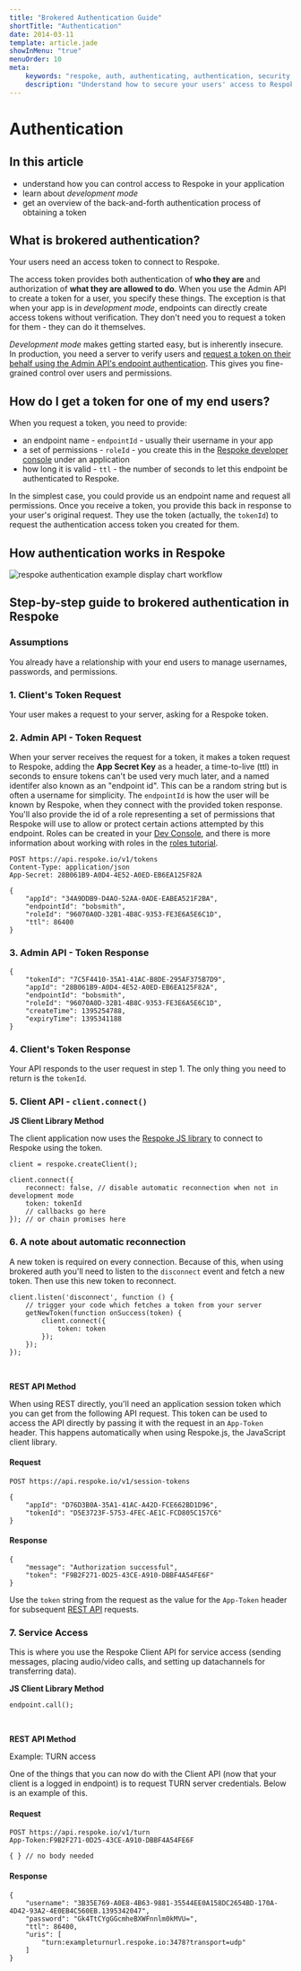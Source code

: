 ```yaml
---
title: "Brokered Authentication Guide"
shortTitle: "Authentication"
date: 2014-03-11
template: article.jade
showInMenu: "true"
menuOrder: 10
meta:
    keywords: "respoke, auth, authenticating, authentication, security, token"
    description: "Understand how to secure your users' access to Respoke audio, video, text and data channels."
---
```


# Authentication

## In this article
* understand how you can control access to Respoke in your application
* learn about *development mode*
* get an overview of the back-and-forth authentication process of obtaining a token


## What is brokered authentication?

Your users need an access token to connect to Respoke.

The access token provides both authentication of **who they are** and authorization of **what
they are allowed to do**. When you use the Admin API to create a token for a user, you specify
these things. The exception is that when your app is in *development mode*, endpoints can
directly create access tokens without verification. They don't need you to request a token
for them - they can do it themselves.

*Development mode* makes getting started easy, but is inherently insecure. In production, you need
a server to verify users and [request a token on their behalf using the Admin API's endpoint authentication](/api/authenticating.html#endpoint-authentication). This gives you fine-grained
control over users and permissions.


## How do I get a token for one of my end users?

When you request a token, you need to provide:
* an endpoint name - `endpointId` - usually their username in your app
* a set of permissions - `roleId` - you create this in the
[Respoke developer console](https://portal.respoke.io) under an application
* how long it is valid - `ttl` - the number of seconds to let this endpoint be authenticated to
Respoke.

In the simplest case, you could provide us an endpoint name and request all permissions. Once
you receive a token, you provide this back in response to your user's original request. They use
the token (actually, the `tokenId`) to request the authentication access token you created for them.

## How authentication works in Respoke

![respoke authentication example display chart workflow](../../../images/respoke-brokered-auth-flow.png)

## Step-by-step guide to brokered authentication in Respoke

### Assumptions

You already have a relationship with your end users to manage usernames, passwords,
and permissions.

### 1. Client's Token Request

Your user makes a request to your server, asking for a Respoke token.

### 2. Admin API - Token Request

When your server receives the request for a token, it makes a token request to Respoke, adding the **App Secret Key** as a header, a time-to-live (ttl) in seconds to ensure tokens can't be used very much later, and a named identifer also known as an "endpoint id". This can be a random string but is often a username for simplicity. The `endpointId` is how the user will be known by Respoke, when they connect with the provided token response. You'll also provide the id of a role representing a set of permissions that Respoke will use to allow or protect certain actions attempted by this endpoint. Roles can be created in your [Dev Console](https://portal.respoke.io/), and there is more information about working with roles in the [roles tutorial](/tutorials/roles-and-permissions.html).


<pre><code class="xml">POST https://api.respoke.io/v1/tokens
Content-Type: application/json
App-Secret: 28B061B9-A0D4-4E52-A0ED-EB6EA125F82A
</code></pre>

    {
        "appId": "34A9DDB9-D4AO-52AA-0ADE-EABEA521F2BA",
        "endpointId": "bobsmith",
        "roleId": "96070A0D-32B1-4B8C-9353-FE3E6A5E6C1D",
        "ttl": 86400
    }

### 3. Admin API - Token Response

    {
        "tokenId": "7C5F4410-35A1-41AC-B8DE-295AF375B7D9",
        "appId": "28B061B9-A0D4-4E52-A0ED-EB6EA125F82A",
        "endpointId": "bobsmith",
        "roleId": "96070A0D-32B1-4B8C-9353-FE3E6A5E6C1D",
        "createTime": 1395254788,
        "expiryTime": 1395341188
    }

### 4. Client's Token Response

Your API responds to the user request in step 1. The only thing you need to return is the `tokenId`.

### 5. Client API - `client.connect()`

**JS Client Library Method**

The client application now uses the [Respoke JS library](/js-library/respoke.html) to connect to Respoke using the token.

    client = respoke.createClient();

    client.connect({
        reconnect: false, // disable automatic reconnection when not in development mode
        token: tokenId
        // callbacks go here
    }); // or chain promises here

### 6. A note about automatic reconnection

A new token is required on every connection. Because of this, when using brokered auth you'll need to listen to the `disconnect` event and fetch a new token. Then use this new token to reconnect.

    client.listen('disconnect', function () {
        // trigger your code which fetches a token from your server
        getNewToken(function onSuccess(token) {
            client.connect({
                token: token
            });
        });
    });

<br />

**REST API Method**

When using REST directly, you'll need an application session token which you can get from the following API request. This token can be used to access the API directly by passing it with the request in an `App-Token` header. This happens automatically when using Respoke.js, the JavaScript client library.

#### Request

<pre><code class="xml">POST https://api.respoke.io/v1/session-tokens
</code></pre>

    {
        "appId": "D76D3B0A-35A1-41AC-A42D-FCE662BD1D96",
        "tokenId": "D5E3723F-5753-4FEC-AE1C-FCD805C157C6"
    }


#### Response

    {
        "message": "Authorization successful",
        "token": "F9B2F271-0D25-43CE-A910-DBBF4A54FE6F"
    }

Use the `token` string from the request as the value for the `App-Token` header for subsequent [REST API](/reference/rest-api.html) requests.



### 7. Service Access

This is where you use the Respoke Client API for service access (sending messages, placing audio/video calls, and setting up datachannels for transferring data).

**JS Client Library Method**

    endpoint.call();


<br />

**REST API Method**

Example: TURN access

One of the things that you can now do with the Client API (now that your client is a logged in endpoint) is to request TURN server credentials.  Below is an example of this.

#### Request
<pre><code class="xml">POST https://api.respoke.io/v1/turn
App-Token:F9B2F271-0D25-43CE-A910-DBBF4A54FE6F</code></pre>

    { } // no body needed

#### Response

    {
        "username": "3B35E769-A0E8-4B63-9881-35544EE0A158DC2654BD-170A-4D42-93A2-4E0EB4C560EB.1395342047",
        "password": "Gk4TtCYgGGcmheBXWFnnlm0kMVU=",
        "ttl": 86400,
        "uris": [
            "turn:exampleturnurl.respoke.io:3478?transport=udp"
        ]
    }